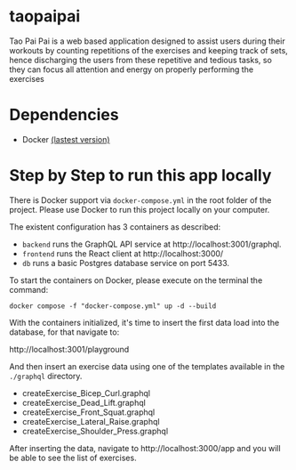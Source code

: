 # taopaipai
Tao Pai Pai is a web based application designed to assist users during their workouts by counting
repetitions of the exercises and keeping track of sets, hence discharging the users from these
repetitive and tedious tasks, so they can focus all attention and energy on properly performing
the exercises

# Dependencies
- Docker [(lastest version)](https://www.docker.com/products/docker-desktop/)

# Step by Step to run this app locally

There is Docker support via `docker-compose.yml` in the root folder of the project. Please use Docker to run this project locally on your computer.

The existent configuration has 3 containers as described:
- `backend` runs the GraphQL API service at http://localhost:3001/graphql.
- `frontend` runs the React client at http://localhost:3000/
- `db` runs a basic Postgres database service on port 5433.

To start the containers on Docker, please execute on the terminal the command:
```
docker compose -f "docker-compose.yml" up -d --build
```

With the containers initialized, it's time to insert the first data load into the database, for that navigate to:

http://localhost:3001/playground

And then insert an exercise data using one of the templates available in the `./graphql` directory.

- createExercise_Bicep_Curl.graphql
- createExercise_Dead_Lift.graphql
- createExercise_Front_Squat.graphql
- createExercise_Lateral_Raise.graphql
- createExercise_Shoulder_Press.graphql

After inserting the data, navigate to http://localhost:3000/app and you will be able to see the list of exercises.